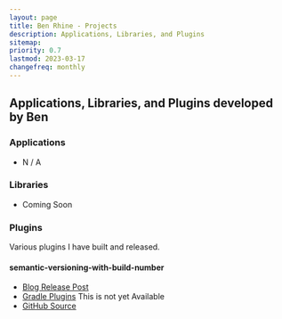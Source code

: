 ```yaml
---
layout: page
title: Ben Rhine - Projects
description: Applications, Libraries, and Plugins
sitemap:
priority: 0.7
lastmod: 2023-03-17
changefreq: monthly
---
```

## Applications, Libraries, and Plugins developed by Ben

### Applications
- N / A

### Libraries
- Coming Soon

### Plugins
Various plugins I have built and released.

#### semantic-versioning-with-build-number
- [Blog Release Post](https://benrhine.com/blog/semantic-versioning-with-build-number/)
- [Gradle Plugins]() This is not yet Available
- [GitHub Source](https://github.com/benrhine/semantic-versioning-with-build-number)